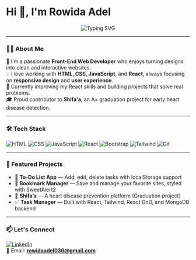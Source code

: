 <h1>Hi 👋, I'm Rowida Adel</h1>

<p align="center">
  <img src="https://readme-typing-svg.demolab.com?font=Fira+Code&size=22&pause=1000&color=F75C7E&center=true&vCenter=true&width=435&lines=React+Front-End+Web+Developer;Lifelong+Learner" alt="Typing SVG" />
</p>

---

### 👩‍💻 About Me

🌟 I'm a passionate **Front-End Web Developer** who enjoys turning designs into clean and interactive websites.  
💡 I love working with **HTML, CSS, JavaScript**, and **React**, always focusing on **responsive design** and **user experience**.  
🚀 Currently improving my React skills and building projects that solve real problems.  
🎓 Proud contributor to **Shifa'a**, an A+ graduation project for early heart disease detection.  

---

### 🛠️ Tech Stack

![HTML](https://img.shields.io/badge/-HTML5-E34F26?logo=html5&logoColor=white&style=flat-square)
![CSS](https://img.shields.io/badge/-CSS3-1572B6?logo=css3&logoColor=white&style=flat-square)
![JavaScript](https://img.shields.io/badge/-JavaScript-F7DF1E?logo=javascript&logoColor=black&style=flat-square)
![React](https://img.shields.io/badge/-React-61DAFB?logo=react&logoColor=black&style=flat-square)
![Bootstrap](https://img.shields.io/badge/-Bootstrap-7952B3?logo=bootstrap&logoColor=white&style=flat-square)
![Tailwind](https://img.shields.io/badge/-Tailwind_CSS-38B2AC?logo=tailwind-css&logoColor=white&style=flat-square)
![Git](https://img.shields.io/badge/-Git-F05032?logo=git&logoColor=white&style=flat-square)

---

### 📂 Featured Projects

- 📝 **To-Do List App** — Add, edit, delete tasks with localStorage support  
- 🔖 **Bookmark Manager** — Save and manage your favorite sites, styled with SweetAlert2  
- 💊 **Shifa’a** — A heart disease prevention platform (Graduation project)  
- ✅ **Task Manager** — Built with React, Tailwind, React DnD, and MongoDB backend

---

### 📫 Let's Connect

[![LinkedIn](https://img.shields.io/badge/-LinkedIn-0077B5?logo=linkedin&logoColor=white)](https://www.linkedin.com/in/rowida-adel1/)  
📧 Email: **rowidaadel036@gmail.com** 

